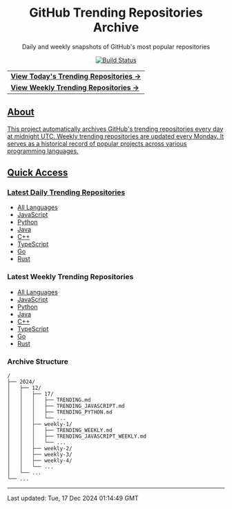 <div align="center">
<h1>GitHub Trending Repositories Archive</h1>
<p>Daily and weekly snapshots of GitHub's most popular repositories</p>
<a href="https://github.com/saiki-mbs/github-trending-archive/actions">
<img src="https://github.com/saiki-mbs/github-trending-tracker/workflows/Update%20Trending%20Repositories/badge.svg" alt="Build Status">
</div>

<div align="center">
<table>
<tr>
  <td>
    <a href="./2024/12/17/TRENDING.md">
      <b>View Today's Trending Repositories →</b>
    </a>
  </td>
</tr>
<tr>
  <td>
    <a href="./2024/12/weekly-3/TRENDING_WEEKLY.md">
      <b>View Weekly Trending Repositories →</b>
    </a>
  </td>
</tr>
</table>
</div>

## About

This project automatically archives GitHub's trending repositories every day at midnight UTC. Weekly trending repositories are updated every Monday. It serves as a historical record of popular projects across various programming languages.

## Quick Access

### Latest Daily Trending Repositories

- [All Languages](./2024/12/17/TRENDING.md)
- [JavaScript](./2024/12/17/TRENDING_JAVASCRIPT.md)
- [Python](./2024/12/17/TRENDING_PYTHON.md)
- [Java](./2024/12/17/TRENDING_JAVA.md)
- [C++](./2024/12/17/TRENDING_CPP.md)
- [TypeScript](./2024/12/17/TRENDING_TYPESCRIPT.md)
- [Go](./2024/12/17/TRENDING_GO.md)
- [Rust](./2024/12/17/TRENDING_RUST.md)

### Latest Weekly Trending Repositories

- [All Languages](./2024/12/weekly-3/TRENDING_WEEKLY.md)
- [JavaScript](./2024/12/weekly-3/TRENDING_JAVASCRIPT_WEEKLY.md)
- [Python](./2024/12/weekly-3/TRENDING_PYTHON_WEEKLY.md)
- [Java](./2024/12/weekly-3/TRENDING_JAVA_WEEKLY.md)
- [C++](./2024/12/weekly-3/TRENDING_CPP_WEEKLY.md)
- [TypeScript](./2024/12/weekly-3/TRENDING_TYPESCRIPT_WEEKLY.md)
- [Go](./2024/12/weekly-3/TRENDING_GO_WEEKLY.md)
- [Rust](./2024/12/weekly-3/TRENDING_RUST_WEEKLY.md)

### Archive Structure

```
/
├── 2024/
│   ├── 12/
│   │   ├── 17/
│   │   │   ├── TRENDING.md
│   │   │   ├── TRENDING_JAVASCRIPT.md
│   │   │   ├── TRENDING_PYTHON.md
│   │   │   └── ...
│   │   ├── weekly-1/
│   │   │   ├── TRENDING_WEEKLY.md
│   │   │   ├── TRENDING_JAVASCRIPT_WEEKLY.md
│   │   │   └── ...
│   │   ├── weekly-2/
│   │   ├── weekly-3/
│   │   ├── weekly-4/
│   │   └── ...
│   └── ...
└── ...
```

---

Last updated: Tue, 17 Dec 2024 01:14:49 GMT